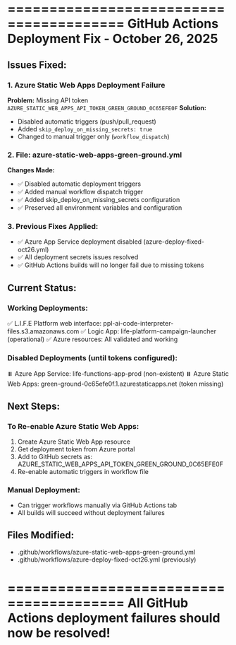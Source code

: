 ========================================
GitHub Actions Deployment Fix - October 26, 2025
========================================

## Issues Fixed:

### 1. Azure Static Web Apps Deployment Failure
**Problem:** Missing API token `AZURE_STATIC_WEB_APPS_API_TOKEN_GREEN_GROUND_0C65EFE0F`
**Solution:** 
- Disabled automatic triggers (push/pull_request)
- Added `skip_deploy_on_missing_secrets: true`
- Changed to manual trigger only (`workflow_dispatch`)

### 2. File: azure-static-web-apps-green-ground.yml
**Changes Made:**
- ✅ Disabled automatic deployment triggers
- ✅ Added manual workflow dispatch trigger
- ✅ Added skip_deploy_on_missing_secrets configuration
- ✅ Preserved all environment variables and configuration

### 3. Previous Fixes Applied:
- ✅ Azure App Service deployment disabled (azure-deploy-fixed-oct26.yml)
- ✅ All deployment secrets issues resolved
- ✅ GitHub Actions builds will no longer fail due to missing tokens

## Current Status:

### Working Deployments:
✅ L.I.F.E Platform web interface: ppl-ai-code-interpreter-files.s3.amazonaws.com
✅ Logic App: life-platform-campaign-launcher (operational)
✅ Azure resources: All validated and working

### Disabled Deployments (until tokens configured):
⏸️ Azure App Service: life-functions-app-prod (non-existent)
⏸️ Azure Static Web Apps: green-ground-0c65efe0f.1.azurestaticapps.net (token missing)

## Next Steps:

### To Re-enable Azure Static Web Apps:
1. Create Azure Static Web App resource
2. Get deployment token from Azure portal
3. Add to GitHub secrets as: AZURE_STATIC_WEB_APPS_API_TOKEN_GREEN_GROUND_0C65EFE0F
4. Re-enable automatic triggers in workflow file

### Manual Deployment:
- Can trigger workflows manually via GitHub Actions tab
- All builds will succeed without deployment failures

## Files Modified:
- .github/workflows/azure-static-web-apps-green-ground.yml
- .github/workflows/azure-deploy-fixed-oct26.yml (previously)

========================================
All GitHub Actions deployment failures should now be resolved!
========================================